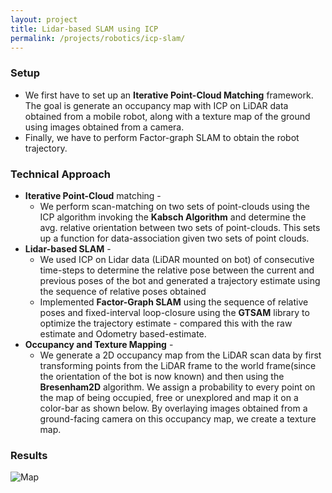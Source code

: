 ```yaml
---
layout: project
title: Lidar-based SLAM using ICP
permalink: /projects/robotics/icp-slam/
---
```


### Setup
 - We first have to set up an **Iterative Point-Cloud Matching** framework. The goal is generate an occupancy 
   map with ICP on LiDAR data obtained from a mobile robot, along with a texture map of the ground using images obtained from a camera.
 - Finally, we have to perform Factor-graph SLAM to obtain the robot trajectory.

### Technical Approach
- **Iterative Point-Cloud** matching - 
    - We perform scan-matching on two sets of point-clouds using the ICP algorithm invoking the **Kabsch      Algorithm** and determine the avg. relative orientation between two sets of 
    point-clouds. This sets up a function for data-association given two sets of point clouds.
- **Lidar-based SLAM** - 
    - We used ICP on Lidar data (LiDAR mounted on bot) of consecutive time-steps to determine the relative pose between the current and previous poses of the bot and generated a trajectory estimate using the sequence of relative poses obtained
    - Implemented **Factor-Graph SLAM** using the sequence of relative poses and fixed-interval loop-closure using the **GTSAM** library to optimize the trajectory estimate - compared this with the raw estimate and Odometry based-estimate.
- **Occupancy and Texture Mapping** - 
    - We generate a 2D occupancy map from the LiDAR scan data by first transforming points from the LiDAR frame to the world frame(since the orientation of the bot is now known) and then using the **Bresenham2D** algorithm. We assign a probability to every point on the map of being occupied, free or unexplored and map it on a color-bar as shown below. By overlaying images obtained from a ground-facing camera on this occupancy map, we create a texture map.

### Results

![Map]( /assets/img/projects/icp-map.jpg )